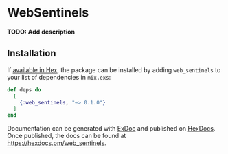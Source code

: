 # WebSentinels

**TODO: Add description**

## Installation

If [available in Hex](https://hex.pm/docs/publish), the package can be installed
by adding `web_sentinels` to your list of dependencies in `mix.exs`:

```elixir
def deps do
  [
    {:web_sentinels, "~> 0.1.0"}
  ]
end
```

Documentation can be generated with [ExDoc](https://github.com/elixir-lang/ex_doc)
and published on [HexDocs](https://hexdocs.pm). Once published, the docs can
be found at <https://hexdocs.pm/web_sentinels>.

